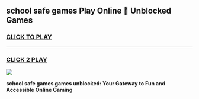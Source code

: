 
## school safe games Play Online 👋 Unblocked Games
<h3>
<a href="https://news.freeplayer.one?title=school_safe_games&ref=17GH">CLICK TO PLAY</a></h3>
<hr>

<h3>
<a href="https://news.freeplayer.one?title=school_safe_games&ref=17GH">CLICK 2 PLAY</a>
  
</h3>

<a href="https://news.freeplayer.one?title=school_safe_games&ref=17GH/"><img src="https://clearcache.store/games.png"></a>


**school safe games games unblocked: Your Gateway to Fun and Accessible Online Gaming**
